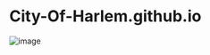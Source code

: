 # City-Of-Harlem.github.io

![image](https://user-images.githubusercontent.com/106409925/170793915-0033858d-18e8-480c-b83e-d6e6a4c8819e.png)
